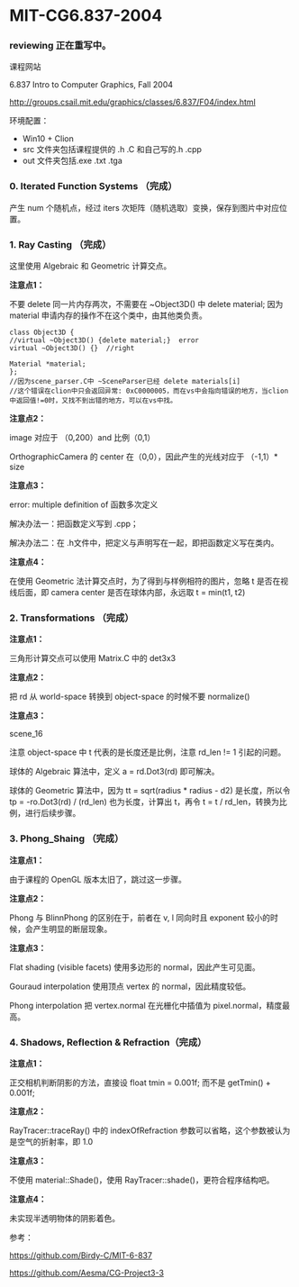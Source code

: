 # MIT-CG6.837-2004 

### reviewing 正在重写中。

课程网站 

6.837 Intro to Computer Graphics, Fall 2004

http://groups.csail.mit.edu/graphics/classes/6.837/F04/index.html 

环境配置：

- Win10 + Clion
- src 文件夹包括课程提供的 .h .C 和自己写的.h .cpp
- out 文件夹包括.exe .txt .tga

### 0. Iterated Function Systems （完成）

产生 num 个随机点，经过 iters 次矩阵（随机选取）变换，保存到图片中对应位置。 

### 1. Ray Casting （完成）

这里使用 Algebraic 和 Geometric 计算交点。

**注意点1：**

不要 delete 同一片内存两次，不需要在 ~Object3D() 中 delete material; 因为 material 申请内存的操作不在这个类中，由其他类负责。

```
class Object3D {
//virtual ~Object3D() {delete material;}  error
virtual ~Object3D() {}  //right

Material *material;
};
//因为scene_parser.C中 ~SceneParser已经 delete materials[i]
//这个错误在clion中只会返回异常: 0xC0000005，而在vs中会指向错误的地方，当clion中返回值!=0时，又找不到出错的地方，可以在vs中找。
```

**注意点2：**

image 对应于 （0,200）and 比例（0,1）

OrthographicCamera 的 center 在（0,0），因此产生的光线对应于 （-1,1）* size

**注意点3：**

error: multiple definition of 函数多次定义

解决办法一：把函数定义写到 .cpp；

解决办法二：在 .h文件中，把定义与声明写在一起，即把函数定义写在类内。

**注意点4：**

在使用 Geometric 法计算交点时，为了得到与样例相符的图片，忽略 t 是否在视线后面，即 camera center 是否在球体内部，永远取 t = min(t1, t2)

### 2. Transformations （完成）

**注意点1：**

三角形计算交点可以使用 Matrix.C 中的 det3x3

**注意点2：**

把 rd 从 world-space 转换到 object-space 的时候不要 normalize()

**注意点3：**

scene_16

注意 object-space 中 t 代表的是长度还是比例，注意 rd_len != 1 引起的问题。

球体的 Algebraic 算法中，定义 a = rd.Dot3(rd) 即可解决。

球体的 Geometric 算法中，因为 tt = sqrt(radius * radius - d2) 是长度，所以令 tp = -ro.Dot3(rd) / (rd_len) 也为长度，计算出 t，再令 t = t / rd_len，转换为比例，进行后续步骤。 

### 3. Phong_Shaing （完成）

**注意点1：**

由于课程的 OpenGL 版本太旧了，跳过这一步骤。

**注意点2：**

Phong 与 BlinnPhong 的区别在于，前者在 v, l 同向时且 exponent 较小的时候，会产生明显的断层现象。

**注意点3：**

Flat shading (visible facets)  使用多边形的 normal，因此产生可见面。

Gouraud interpolation 使用顶点 vertex 的 normal，因此精度较低。

Phong interpolation 把 vertex.normal 在光栅化中插值为 pixel.normal，精度最高。

### 4. Shadows, Reflection & Refraction（完成）

**注意点1：**

正交相机判断阴影的方法，直接设 float tmin = 0.001f; 而不是 getTmin() + 0.001f;

**注意点2：**

RayTracer::traceRay() 中的 indexOfRefraction 参数可以省略，这个参数被认为是空气的折射率，即 1.0

**注意点3：**

不使用 material::Shade()，使用 RayTracer::shade()，更符合程序结构吧。

**注意点4：**

未实现半透明物体的阴影着色。



参考：

https://github.com/Birdy-C/MIT-6-837

https://github.com/Aesma/CG-Project3-3

